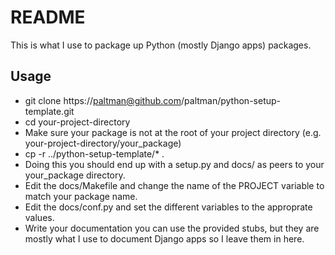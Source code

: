 # README

This is what I use to package up Python (mostly Django apps) packages.

## Usage

* git clone https://paltman@github.com/paltman/python-setup-template.git
* cd your-project-directory
* Make sure your package is not at the root of your project directory
  (e.g. your-project-directory/your\_package)
* cp -r ../python-setup-template/\* .
* Doing this you should end up with a setup.py and docs/ as peers to your
  your\_package directory.
* Edit the docs/Makefile and change the name of the PROJECT variable
  to match your package name.
* Edit the docs/conf.py and set the different variables to the approprate
  values.
* Write your documentation you can use the provided stubs, but they are
  mostly what I use to document Django apps so I leave them in here.
